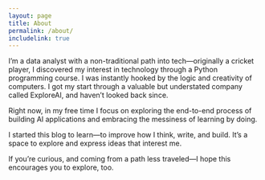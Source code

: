 ```yaml
---
layout: page
title: About
permalink: /about/
includelink: true
---
```


I’m a data analyst with a non-traditional path into tech—originally a cricket player,  I discovered my interest in technology through a Python programming course. I was instantly hooked by the logic and creativity of computers. I got my start through a valuable but understated company called ExploreAI, and haven’t looked back since.

Right now, in my free time I focus on exploring the end-to-end process of building AI applications and embracing the messiness of learning by doing.

I started this blog to learn—to improve how I think, write, and build. It’s a space to explore and express ideas that interest me.

If you’re curious, and coming from a path less traveled—I hope this encourages you to explore, too.
